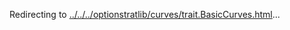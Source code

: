 Redirecting to
[../../../optionstratlib/curves/trait.BasicCurves.html](../../../optionstratlib/curves/trait.BasicCurves.html)\...
